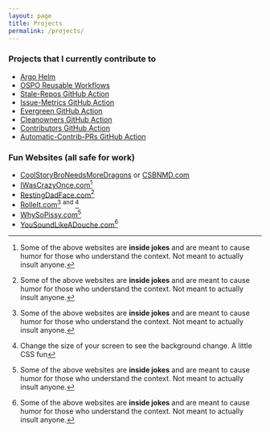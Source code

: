 ```yaml
---
layout: page
title: Projects
permalink: /projects/
---
```


### Projects that I currently contribute to

- [Argo Helm](https://github.com/argoproj/argo-helm)
- [OSPO Reusable Workflows](https://github.com/github/ospo-reusable-workflows)
- [Stale-Repos GitHub Action](https://github.com/github/stale-repos)
- [Issue-Metrics GitHub Action](https://github.com/github/issue-metrics)
- [Evergreen GitHub Action](https://github.com/github/evergreen)
- [Cleanowners GitHub Action](https://github.com/github/cleanowners)
- [Contributors GitHub Action](https://github.com/github/contributors)
- [Automatic-Contrib-PRs GitHub Action](https://github.com/github/automatic-contrib-prs)

### Fun Websites (all safe for work)

- [CoolStoryBroNeedsMoreDragons](https://coolstorybroneedsmoredragons.com) or [CSBNMD.com](https://csbnmd.com)
- [IWasCrazyOnce.com](https://iwascrazyonce.com)[^1]
- [RestingDadFace.com](https://restingdadface.com)[^1]
- [RolleIt.com](https://rolledit.com)[^1] <sup>and</sup> [^2]
- [WhySoPissy.com](https://whysopissy.com)[^1]
- [YouSoundLikeADouche.com](https://yousoundlikeadouche.com)[^1]

[^1]: Some of the above websites are **inside jokes** and are meant to cause humor for those who understand the context. Not meant to actually insult anyone.
[^2]: Change the size of your screen to see the background change.  A little CSS fun
